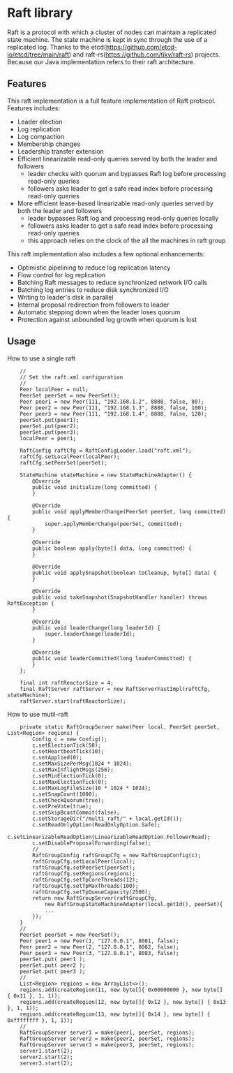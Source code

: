 # Raft library

Raft is a protocol with which a cluster of nodes can maintain a replicated state machine.
The state machine is kept in sync through the use of a replicated log.
Thanks to the etcd(https://github.com/etcd-io/etcd/tree/main/raft) and raft-rs(https://github.com/tikv/raft-rs) projects.
Because our Java implementation refers to their raft architecture.


## Features

This raft implementation is a full feature implementation of Raft protocol. Features includes:

- Leader election
- Log replication
- Log compaction
- Membership changes
- Leadership transfer extension
- Efficient linearizable read-only queries served by both the leader and followers
  - leader checks with quorum and bypasses Raft log before processing read-only queries
  - followers asks leader to get a safe read index before processing read-only queries
- More efficient lease-based linearizable read-only queries served by both the leader and followers
  - leader bypasses Raft log and processing read-only queries locally
  - followers asks leader to get a safe read index before processing read-only queries
  - this approach relies on the clock of the all the machines in raft group

This raft implementation also includes a few optional enhancements:

- Optimistic pipelining to reduce log replication latency
- Flow control for log replication
- Batching Raft messages to reduce synchronized network I/O calls
- Batching log entries to reduce disk synchronized I/O
- Writing to leader's disk in parallel
- Internal proposal redirection from followers to leader
- Automatic stepping down when the leader loses quorum
- Protection against unbounded log growth when quorum is lost


## Usage

How to use a single raft

```
    //
    // Set the raft.xml configuration
    //
    Peer localPeer = null;
    PeerSet peerSet = new PeerSet();
    Peer peer1 = new Peer(111, "192.168.1.2", 8888, false, 80);
    Peer peer2 = new Peer(111, "192.168.1.3", 8888, false, 100);
    Peer peer3 = new Peer(111, "192.168.1.4", 8888, false, 120);
    peerSet.put(peer1);
    peerSet.put(peer2);
    peerSet.put(peer3);
    localPeer = peer1;
    
    RaftConfig raftCfg = RaftConfigLoader.load("raft.xml");
    raftCfg.setLocalPeer(localPeer);
    raftCfg.setPeerSet(peerSet);
    
    StateMachine stateMachine = new StateMachineAdapter() {
		@Override
		public void initialize(long committed) {
		}

		@Override
		public void applyMemberChange(PeerSet peerSet, long committed) {
			super.applyMemberChange(peerSet, committed);
		}

		@Override
		public boolean apply(byte[] data, long committed) {
		}

		@Override
		public void applySnapshot(boolean toCleanup, byte[] data) {
		}

		@Override
		public void takeSnapshot(SnapshotHandler handler) throws RaftException {
		}

		@Override
		public void leaderChange(long leaderId) {
			super.leaderChange(leaderId);
		}

		@Override
		public void leaderCommitted(long leaderCommitted) {
		}
	};
	
    final int raftReactorSize = 4;
    final RaftServer raftServer = new RaftServerFastImpl(raftCfg, stateMachine);
    raftServer.start(raftReactorSize);   
```

How to use mutil-raft

```
	private static RaftGroupServer make(Peer local, PeerSet peerSet, List<Region> regions) {
		Config c = new Config();
		c.setElectionTick(50);
		c.setHeartbeatTick(10);
		c.setApplied(0);
		c.setMaxSizePerMsg(1024 * 1024);
		c.setMaxInflightMsgs(256);
		c.setMinElectionTick(0);
		c.setMaxElectionTick(0);
		c.setMaxLogFileSize(10 * 1024 * 1024);
		c.setSnapCount(1000);
		c.setCheckQuorum(true);
		c.setPreVote(true);
		c.setSkipBcastCommit(false);
		c.setStorageDir("/multi_raft/" + local.getId());
		c.setReadOnlyOption(ReadOnlyOption.Safe);
		c.setLinearizableReadOption(LinearizableReadOption.FollowerRead);
		c.setDisableProposalForwarding(false);
		//
		RaftGroupConfig raftGroupCfg = new RaftGroupConfig(c);
		raftGroupCfg.setLocalPeer(local);
		raftGroupCfg.setPeerSet(peerSet);
		raftGroupCfg.setRegions(regions);
		raftGroupCfg.setTpCoreThreads(12);
		raftGroupCfg.setTpMaxThreads(100);
		raftGroupCfg.setTpQueueCapacity(2500);
		return new RaftGroupServer(raftGroupCfg, 
			new RaftGroupStateMachineAdapter(local.getId(), peerSet){
			...
		});
	}
	//
	PeerSet peerSet = new PeerSet();
	Peer peer1 = new Peer(1, "127.0.0.1", 8081, false);
	Peer peer2 = new Peer(2, "127.0.0.1", 8082, false);
	Peer peer3 = new Peer(3, "127.0.0.1", 8083, false);
	peerSet.put( peer1 );
	peerSet.put( peer2 );
	peerSet.put( peer3 );
	//
	List<Region> regions = new ArrayList<>();
	regions.add(createRegion(11, new byte[]{ 0x00000000 }, new byte[] { 0x11 }, 1, 1));
	regions.add(createRegion(12, new byte[]{ 0x12 }, new byte[] { 0x13 }, 1, 1));
	regions.add(createRegion(13, new byte[]{ 0x14 }, new byte[] { 0xffffffff }, 1, 1));
	//
	RaftGroupServer server1 = make(peer1, peerSet, regions);
	RaftGroupServer server2 = make(peer2, peerSet, regions);
	RaftGroupServer server3 = make(peer3, peerSet, regions);
	server1.start(2);
	server2.start(2);
	server3.start(2);
```
